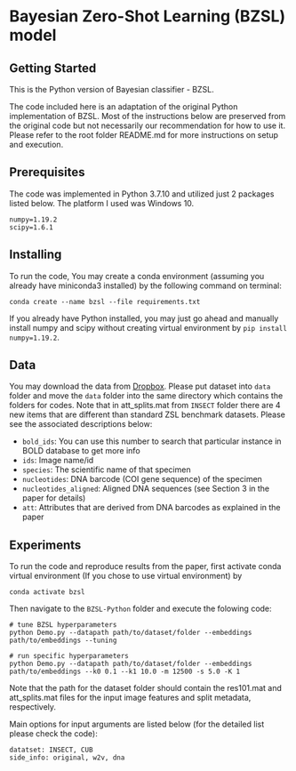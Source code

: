 # Bayesian Zero-Shot Learning (BZSL) model

## Getting Started

This is the Python version of Bayesian classifier - BZSL.

The code included here is an adaptation of the original Python implementation of BZSL. Most of the instructions below
are preserved from the original code but not necessarily our recommendation for how to use it. Please refer to the root
folder README.md for more instructions on setup and execution.

## Prerequisites

The code was implemented in Python 3.7.10 and utilized just 2 packages listed below. The platform I used was Windows 10. 
```
numpy=1.19.2 
scipy=1.6.1 
```

## Installing

To run the code, You may create a conda environment (assuming you already have miniconda3 installed) by the following command on terminal:

```
conda create --name bzsl --file requirements.txt
```

If you already have  Python installed, you may just go ahead and manually install numpy and scipy without creating virtual environment by `pip install numpy=1.19.2`.

## Data

You may download the data from [Dropbox](https://www.dropbox.com/sh/gt6tkech0nvftk5/AADOUJc_Bty3sqOsqWHxhmULa?dl=0). Please put dataset into `data` folder and move the `data` folder into the same directory which contains the folders for codes. Note that in att_splits.mat from `INSECT` folder there are 4 new items that are different than standard ZSL benchmark datasets. Please see the associated descriptions below:

* `bold_ids`: You can use this number to search that particular instance in BOLD database to get more info
* `ids`: Image name/id
* `species`: The scientific name of that specimen
* `nucleotides`: DNA barcode (COI gene sequence) of the specimen
* `nucleotides_aligned`: Aligned DNA sequences (see Section 3 in the paper for details)
* `att`: Attributes that are derived from DNA barcodes as explained in the paper
 
## Experiments

To run the code and reproduce results from the paper, first activate conda virtual environment (If you chose to use virtual environment) by
```
conda activate bzsl
```
Then navigate to the `BZSL-Python` folder and execute the folowing code:
```
# tune BZSL hyperparameters
python Demo.py --datapath path/to/dataset/folder --embeddings path/to/embeddings --tuning

# run specific hyperparameters
python Demo.py --datapath path/to/dataset/folder --embeddings path/to/embeddings --k0 0.1 --k1 10.0 -m 12500 -s 5.0 -K 1
```

Note that the path for the dataset folder should contain the res101.mat and att_splits.mat files for the input image 
features and split metadata, respectively.

Main options for input arguments  are listed below (for the detailed list please check the code):
```
datatset: INSECT, CUB
side_info: original, w2v, dna
```
